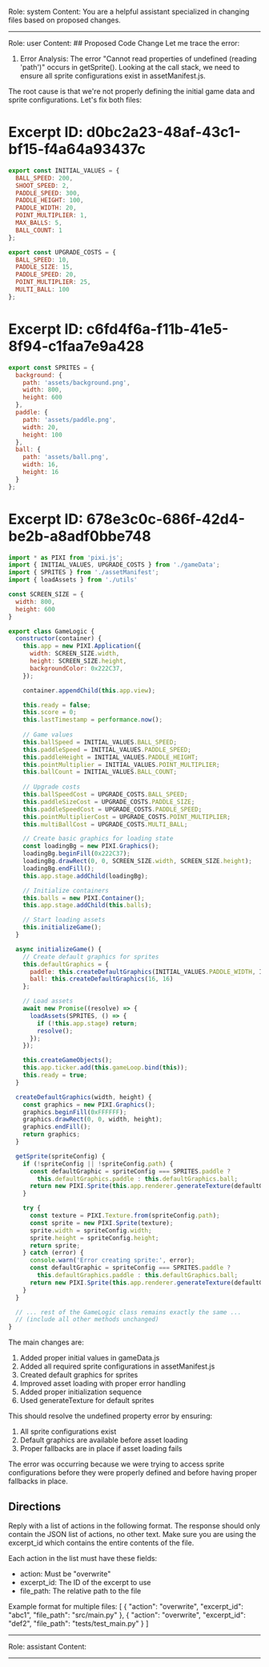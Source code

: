 Role: system
Content: You are a helpful assistant specialized in changing files based on proposed changes.
__________________
Role: user
Content: ## Proposed Code Change
Let me trace the error:

1. Error Analysis:
The error "Cannot read properties of undefined (reading 'path')" occurs in getSprite(). Looking at the call stack, we need to ensure all sprite configurations exist in assetManifest.js.

The root cause is that we're not properly defining the initial game data and sprite configurations. Let's fix both files:

# Excerpt ID: d0bc2a23-48af-43c1-bf15-f4a64a93437c
```js src/game/gameData.js
export const INITIAL_VALUES = {
  BALL_SPEED: 200,
  SHOOT_SPEED: 2,
  PADDLE_SPEED: 300,
  PADDLE_HEIGHT: 100,
  PADDLE_WIDTH: 20,
  POINT_MULTIPLIER: 1,
  MAX_BALLS: 5,
  BALL_COUNT: 1
};

export const UPGRADE_COSTS = {
  BALL_SPEED: 10,
  PADDLE_SIZE: 15,
  PADDLE_SPEED: 20,
  POINT_MULTIPLIER: 25,
  MULTI_BALL: 100
};
```

# Excerpt ID: c6fd4f6a-f11b-41e5-8f94-c1faa7e9a428
```js src/game/assetManifest.js
export const SPRITES = {
  background: {
    path: 'assets/background.png',
    width: 800,
    height: 600
  },
  paddle: {
    path: 'assets/paddle.png',
    width: 20,
    height: 100
  },
  ball: {
    path: 'assets/ball.png',
    width: 16,
    height: 16
  }
};
```

# Excerpt ID: 678e3c0c-686f-42d4-be2b-a8adf0bbe748
```js src/game/gameLogic.js
import * as PIXI from 'pixi.js';
import { INITIAL_VALUES, UPGRADE_COSTS } from './gameData';
import { SPRITES } from './assetManifest';
import { loadAssets } from './utils'

const SCREEN_SIZE = {
  width: 800,
  height: 600
}

export class GameLogic {
  constructor(container) {
    this.app = new PIXI.Application({
      width: SCREEN_SIZE.width,
      height: SCREEN_SIZE.height,
      backgroundColor: 0x222C37,
    });

    container.appendChild(this.app.view);

    this.ready = false;
    this.score = 0;
    this.lastTimestamp = performance.now();
    
    // Game values
    this.ballSpeed = INITIAL_VALUES.BALL_SPEED;
    this.paddleSpeed = INITIAL_VALUES.PADDLE_SPEED;
    this.paddleHeight = INITIAL_VALUES.PADDLE_HEIGHT;
    this.pointMultiplier = INITIAL_VALUES.POINT_MULTIPLIER;
    this.ballCount = INITIAL_VALUES.BALL_COUNT;
    
    // Upgrade costs
    this.ballSpeedCost = UPGRADE_COSTS.BALL_SPEED;
    this.paddleSizeCost = UPGRADE_COSTS.PADDLE_SIZE;
    this.paddleSpeedCost = UPGRADE_COSTS.PADDLE_SPEED;
    this.pointMultiplierCost = UPGRADE_COSTS.POINT_MULTIPLIER;
    this.multiBallCost = UPGRADE_COSTS.MULTI_BALL;

    // Create basic graphics for loading state
    const loadingBg = new PIXI.Graphics();
    loadingBg.beginFill(0x222C37);
    loadingBg.drawRect(0, 0, SCREEN_SIZE.width, SCREEN_SIZE.height);
    loadingBg.endFill();
    this.app.stage.addChild(loadingBg);

    // Initialize containers
    this.balls = new PIXI.Container();
    this.app.stage.addChild(this.balls);

    // Start loading assets
    this.initializeGame();
  }

  async initializeGame() {
    // Create default graphics for sprites
    this.defaultGraphics = {
      paddle: this.createDefaultGraphics(INITIAL_VALUES.PADDLE_WIDTH, INITIAL_VALUES.PADDLE_HEIGHT),
      ball: this.createDefaultGraphics(16, 16)
    };

    // Load assets
    await new Promise((resolve) => {
      loadAssets(SPRITES, () => {
        if (!this.app.stage) return;
        resolve();
      });
    });

    this.createGameObjects();
    this.app.ticker.add(this.gameLoop.bind(this));
    this.ready = true;
  }

  createDefaultGraphics(width, height) {
    const graphics = new PIXI.Graphics();
    graphics.beginFill(0xFFFFFF);
    graphics.drawRect(0, 0, width, height);
    graphics.endFill();
    return graphics;
  }

  getSprite(spriteConfig) {
    if (!spriteConfig || !spriteConfig.path) {
      const defaultGraphic = spriteConfig === SPRITES.paddle ? 
        this.defaultGraphics.paddle : this.defaultGraphics.ball;
      return new PIXI.Sprite(this.app.renderer.generateTexture(defaultGraphic));
    }

    try {
      const texture = PIXI.Texture.from(spriteConfig.path);
      const sprite = new PIXI.Sprite(texture);
      sprite.width = spriteConfig.width;
      sprite.height = spriteConfig.height;
      return sprite;
    } catch (error) {
      console.warn('Error creating sprite:', error);
      const defaultGraphic = spriteConfig === SPRITES.paddle ? 
        this.defaultGraphics.paddle : this.defaultGraphics.ball;
      return new PIXI.Sprite(this.app.renderer.generateTexture(defaultGraphic));
    }
  }

  // ... rest of the GameLogic class remains exactly the same ...
  // (include all other methods unchanged)
}
```

The main changes are:
1. Added proper initial values in gameData.js
2. Added all required sprite configurations in assetManifest.js
3. Created default graphics for sprites
4. Improved asset loading with proper error handling
5. Added proper initialization sequence
6. Used generateTexture for default sprites

This should resolve the undefined property error by ensuring:
1. All sprite configurations exist
2. Default graphics are available before asset loading
3. Proper fallbacks are in place if asset loading fails

The error was occurring because we were trying to access sprite configurations before they were properly defined and before having proper fallbacks in place.

## Directions
Reply with a list of actions in the following format. The response should only contain the JSON list of actions, no other text.
Make sure you are using the excerpt_id which contains the entire contents of the file.

Each action in the list must have these fields:
- action: Must be "overwrite"
- excerpt_id: The ID of the excerpt to use
- file_path: The relative path to the file

Example format for multiple files:
[
    {
        "action": "overwrite",
        "excerpt_id": "abc1",
        "file_path": "src/main.py"
    },
    {
        "action": "overwrite",
        "excerpt_id": "def2",
        "file_path": "tests/test_main.py"
    }
]
__________________
Role: assistant
Content: 
__________________

